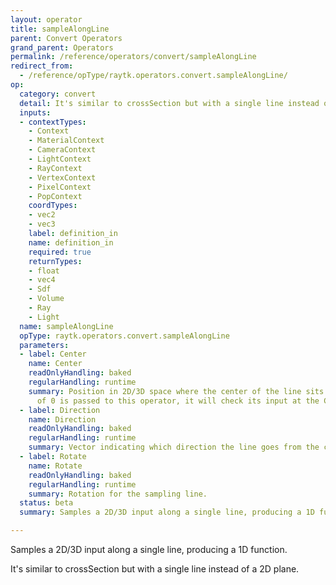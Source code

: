 ```yaml
---
layout: operator
title: sampleAlongLine
parent: Convert Operators
grand_parent: Operators
permalink: /reference/operators/convert/sampleAlongLine
redirect_from:
  - /reference/opType/raytk.operators.convert.sampleAlongLine/
op:
  category: convert
  detail: It's similar to crossSection but with a single line instead of a 2D plane.
  inputs:
  - contextTypes:
    - Context
    - MaterialContext
    - CameraContext
    - LightContext
    - RayContext
    - VertexContext
    - PixelContext
    - PopContext
    coordTypes:
    - vec2
    - vec3
    label: definition_in
    name: definition_in
    required: true
    returnTypes:
    - float
    - vec4
    - Sdf
    - Volume
    - Ray
    - Light
  name: sampleAlongLine
  opType: raytk.operators.convert.sampleAlongLine
  parameters:
  - label: Center
    name: Center
    readOnlyHandling: baked
    regularHandling: runtime
    summary: Position in 2D/3D space where the center of the line sits. When a position
      of 0 is passed to this operator, it will check its input at the Center location.
  - label: Direction
    name: Direction
    readOnlyHandling: baked
    regularHandling: runtime
    summary: Vector indicating which direction the line goes from the center.
  - label: Rotate
    name: Rotate
    readOnlyHandling: baked
    regularHandling: runtime
    summary: Rotation for the sampling line.
  status: beta
  summary: Samples a 2D/3D input along a single line, producing a 1D function.

---
```



Samples a 2D/3D input along a single line, producing a 1D function.

It's similar to crossSection but with a single line instead of a 2D plane.